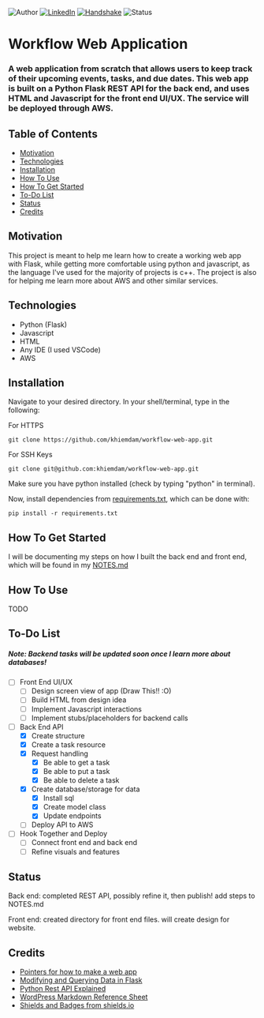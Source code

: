 <!-- Shields from shields.io -->
![Author][author-shield]
[![LinkedIn][linkedin-shield]][linkedin-url] [![Handshake][handshake-shield]][handshake-url] ![Status][status-shield]

# Workflow Web Application

### A web application from scratch that allows users to keep track of their upcoming events, tasks, and due dates. This web app is built on a Python Flask REST API for the back end, and uses HTML and Javascript for the front end UI/UX. The service will be deployed through AWS.

## Table of Contents
* [Motivation](#motivation)
* [Technologies](#technologies)
* [Installation](#installation)
* [How To Use](#how-to-use)
* [How To Get Started](#how-to-get-started)
* [To-Do List](#to-do-list)
* [Status](#status)
* [Credits](#credits)

## Motivation

This project is meant to help me learn how to create a working web app with Flask, while getting more comfortable using python and javascript, as the language I've used for the majority of projects is c++. The project is also for helping me learn more about AWS and other similar services.

## Technologies
* Python (Flask)
* Javascript
* HTML
* Any IDE (I used VSCode)
* AWS

## Installation
Navigate to your desired directory. In your shell/terminal, type in the following:

For HTTPS
```
git clone https://github.com/khiemdam/workflow-web-app.git
```
For SSH Keys
```
git clone git@github.com:khiemdam/workflow-web-app.git
```

Make sure you have python installed (check by typing "python" in terminal).

Now, install dependencies from [requirements.txt](./requirements.txt), which can be done with:

```
pip install -r requirements.txt
```

## How To Get Started
I will be documenting my steps on how I built the back end and front end, which will be found in my [NOTES.md](./NOTES.md)

## How To Use
TODO

## To-Do List
##### Note: Backend tasks will be updated soon once I learn more about databases!
- [ ] Front End UI/UX
    - [ ] Design screen view of app (Draw This!! :O)
    - [ ] Build HTML from design idea
    - [ ] Implement Javascript interactions
    - [ ] Implement stubs/placeholders for backend calls
- [ ] Back End API
    - [X] Create structure
    - [X] Create a task resource
    - [X] Request handling
        - [X] Be able to get a task
        - [X] Be able to put a task
        - [X] Be able to delete a task
    - [X] Create database/storage for data
        - [X] Install sql
        - [X] Create model class
        - [X] Update endpoints
    - [ ] Deploy API to AWS
- [ ] Hook Together and Deploy
    - [ ] Connect front end and back end
    - [ ] Refine visuals and features

## Status
Back end: completed REST API, possibly refine it, then publish! add steps to NOTES.md

Front end: created directory for front end files. will create design for website.

## Credits
* [Pointers for how to make a web app](https://makingsmallercircles.com/articles/how-to-build-a-web-app/)
* [Modifying and Querying Data in Flask](https://flask-sqlalchemy.palletsprojects.com/en/3.0.x/queries/)
* [Python Rest API Explained](https://www.youtube.com/watch?v=GMppyAPbLYk&ab_channel=TechWithTim)
* [WordPress Markdown Reference Sheet](https://wordpress.com/support/markdown-quick-reference/)
* [Shields and Badges from shields.io](shields.io)

<!-- Links & Images -->
[author-shield]: https://img.shields.io/badge/Author-Khiem_Dam-555?style=for-the-badge&color=999
[linkedin-shield]: https://img.shields.io/badge/LinkedIn-555?style=for-the-badge&logo=linkedIn
[linkedin-url]: https://www.linkedin.com/in/khiemd/
[handshake-shield]: https://img.shields.io/badge/Handshake-555?style=for-the-badge&logo=handshake&logoColor=white
[handshake-url]: https://app.joinhandshake.com/stu/users/31441591
[status-shield]: https://img.shields.io/badge/status-WIP-555?style=for-the-badge&color=FFA500